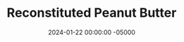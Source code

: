 ---
layout: post
title:  "Reconstituted Peanut Butter"
date:   2024-01-22 00:00:00 -05000
categories: 
- Recipes
- Meme Recipes
permalink: /recipes/reconstituted-peanut-butter
image: /assets/Food/Meme/PB/pb.jpg
ing: reconstitutedpb-ing
facts: reconstitutedpb-facts
Prep: 2
Rest: 
Cook: 
Source1: 
Source2: 
Description: Have you ever needed peanut butter but not had any? PB2 is peanut butter with the fat removed, so why not just add it back in? This is the ratio of peanut flour to oil to make peanut butter, matching the nutrition facts of real peanut butter as close as possible. I use extra virgin olive oil, as it's one of the healthiest fat sources, but other oils should work as well.
Instructions: 
- In a small bowl, mix together PB2 and oil. Use this peanut butter any way you'd like. It has the consistency of natural peanut butter, with a subtle extra virgin olive oil taste
---